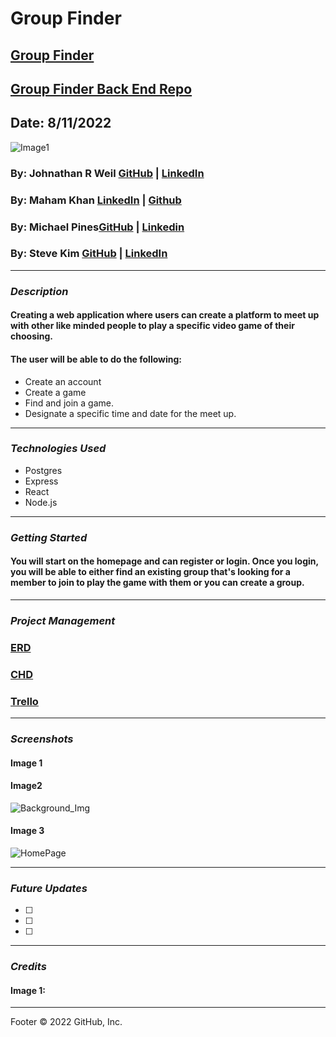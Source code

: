# Group Finder
## [Group Finder]()
## [Group Finder Back End Repo]()


## Date: 8/11/2022
![Image1](https://images.squarespace-cdn.com/content/v1/5e1f818988a3ad55be25f040/1579628831177-LCJBPP1HBKY2L6HIEHGX/cover_photo_without_slogan.jpg)

### By: Johnathan R Weil [GitHub](https://github.com/JwR513) | [LinkedIn](https://www.linkedin.com/in/johnathan-weil-69b100229/)
### By: Maham Khan [LinkedIn](https://www.linkedin.com/in/mahamakhan/)  | [Github](https://github.com/mahamakhan)
### By: Michael Pines[GitHub](https://github.com/smyp1) | [Linkedin](https://www.linkedin.com/in/mickey-pines/) 
### By: Steve Kim [GitHub](https://github.com/Skim1571) | [LinkedIn](https://www.linkedin.com/in/skim1571/)

---

### **_Description_**

#### Creating a web application where users can create a platform to meet up with other like minded people to play a specific video game of their choosing.
#### The user will be able to do the following: 

- Create an account
- Create a game 
- Find and join a game. 
- Designate a specific time and date for the meet up.  

---

### **_Technologies Used_**

- Postgres
- Express
- React
- Node.js

---

### **_Getting Started_**

#### You will start on the homepage and can register or login. Once you login, you will be able to either find an existing group that's looking for a member to join to play the game with them or you can create a group.

---
### **_Project Management_**

### [ERD](https://app.diagrams.net/#G1wHVE2dl4m9JzqrDlblPFRu4PeO6Tu2RZ)

### [CHD](https://app.diagrams.net/#G1PrY90V_GgitMQ0zOjcT-2ik2PiWB1y2D)

### [Trello](https://trello.com/b/2w0vsJLe/group-finder)

---

### **_Screenshots_**

#### Image 1


#### Image2
![Background_Img]()

#### Image 3
![HomePage]()

---

### **_Future Updates_**

- [ ] 
- [ ] 
- [ ] 

---

### **_Credits_**

#### Image 1:
---

Footer
© 2022 GitHub, Inc.